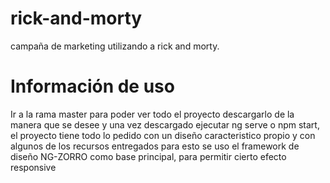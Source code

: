 # rick-and-morty
campaña de marketing utilizando a rick and morty.


# Información de uso
Ir a la rama master para poder ver todo el proyecto descargarlo de la manera que se desee y una vez descargado ejecutar ng serve o npm start, el proyecto tiene todo lo pedido con un diseño caracteristico propio y con algunos de los recursos entregados
para esto se uso el framework de diseño NG-ZORRO como base principal, para permitir cierto efecto responsive
